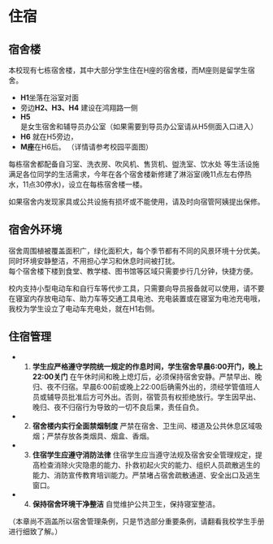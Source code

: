 # 住宿
## 宿舍楼
本校现有七栋宿舍楼，其中大部分学生住在H座的宿舍楼，而M座则是留学生宿舍。      
- **H1**坐落在浴室对面
- 旁边**H2、H3、H4** 建设在鸿翔路一侧
- **H5**是女生宿舍和辅导员办公室（如果需要到导员办公室请从H5侧面入口进入）
- **H6** 就在H5旁边，
- **M座**在H6后。
（详情请参考校园平面图）

每栋宿舍都配备自习室、洗衣房、吹风机、售货机、盥洗室、饮水处 等生活设施满足各位同学的生活需求，今年在各个宿舍楼新修建了淋浴室(晚11点左右停热水，11点30停水)，设立在每栋宿舍楼一楼。

如果宿舍内发现家具或公共设施有损坏或不能使用，请及时向宿管阿姨提出保修。    

## 宿舍外环境
宿舍周围植被覆盖面积广，绿化面积大，每个季节都有不同的风景环境十分优美。同时环境安静整洁，不用担心学习和休息时间被打扰。    
每个宿舍楼下楼到食堂、教学楼、图书馆等区域只需要步行几分钟，快捷方便。

校内支持小型电动车和自行车等代步工具，只需要向导员报备就可以使用，请不要在寝室内存放电动车、助力车等交通工具电池、充电装置或在寝室为电池充电哦，我校为学生设立了电动车充电处，就在H1右侧。 
## 住宿管理
- 1. **学生应严格遵守学院统一规定的作息时间，学生宿舍早晨6:00开门，晚上22:00关门** 在午休时间和晚上熄灯后，必须保持宿舍安静。严禁早出、晚归、夜不归宿。早晨6:00前或晚上22:00后确需外出的，须经学管值班人员或辅导员批准后方可外出。否则，宿管员有权拒绝放行。学生因早出、晚归、夜不归宿行为导致的一切不良后果，责任自负。 
     
- 2. **宿舍楼内实行全面禁烟制度** 严禁在宿舍、卫生间、楼道及公共休息区域吸烟；严禁存放各类烟具、烟盒、香烟。  

- 3. **住宿学生应遵守消防法律** 住宿学生应当遵守法规及宿舍安全管理规定，提高检查消除火灾隐患的能力、扑救初起火灾的能力、组织人员疏散逃生的能力、消防宣传教育培训能力。严禁堵占宿舍疏散通道、安全出口及逃生窗口。  
    
- 4. **保持宿舍环境干净整洁** 自觉维护公共卫生，保持寝室整洁。   

（本章尚不涵盖所以宿舍管理条例，只是节选部分重要条例，请翻看我校学生手册进行细致了解。）     





